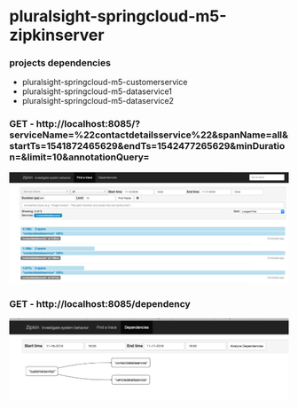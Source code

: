 # pluralsight-springcloud-m5-zipkinserver


### projects dependencies
- pluralsight-springcloud-m5-customerservice
- pluralsight-springcloud-m5-dataservice1
- pluralsight-springcloud-m5-dataservice2


### GET - http://localhost:8085/?serviceName=%22contactdetailsservice%22&spanName=all&startTs=1541872465629&endTs=1542477265629&minDuration=&limit=10&annotationQuery=

![](image.png)


### GET - http://localhost:8085/dependency

![](image2.png)
